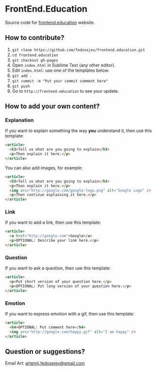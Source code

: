 # FrontEnd.Education

Source code for [frontend.education](http://frontend.education) website.

## How to contribute?

1. `git clone https://github.com/fedosejev/frontend.education.git`
2. `cd frontend.education`
3. `git checkout gh-pages`
3. Open `index.html` in Sublime Text (any other editor).
4. Edit `index.html`: use one of the templates below.
5. `git add .`
6. `git commit -m "Put your commit comment here"`
7. `git push`
8. Go to `http://frontend.education` to see your update.

## How to add your own content?

### Explanation

If you want to explain something the way __you__ understand it, then use this template:

```html
<article>
  <h3>Tell us what are you going to explain</h3>
  <p>Then explain it here.</p>
</article>
```

You can also add images, for example:

```html
<article>
  <h3>Tell us what are you going to explain</h3>
  <p>Then explain it here.</p>
  <img src="http://google.com/google-logo.png" alt="Google Logo" />
  <p>Then continue explaining it here.</p>
</article>
```

### Link

If you want to add a link, then use this template:

```html
<article>
  <a href="http://google.com">Google</a>
  <p>OPTIONAL: Describe your link here.</p>
</article>
```

### Question

If you want to ask a question, then use this template:

```html
<article>
  <p>Put short version of your question here.</p>
  <p>OPTIONAL: Put long version of your question here.</p>
</article>
```

### Emotion

If you want to express emotion with a gif, then use this template:

```html
<article>
  <h4>OPTIONAL: Put comment here</h4>
  <img src="http://google.com/happy.gif" alt="I am happy" />
</article>
```

## Question or suggestions?

Email Art: [artemij.fedosejev@gmail.com](mailto:artemij.fedosejev@gmail.com)